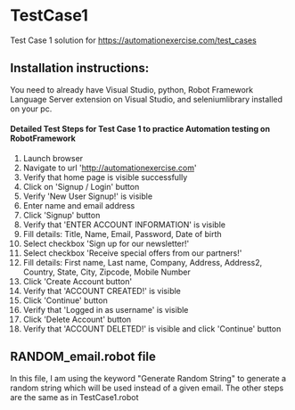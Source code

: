 # TestCase1
Test Case 1 solution for https://automationexercise.com/test_cases


## Installation instructions: 
You need to already have Visual Studio, python, Robot Framework Language Server extension on Visual Studio, and seleniumlibrary installed on your pc.


####  Detailed Test Steps for Test Case 1 to practice Automation testing on RobotFramework

1. Launch browser
2. Navigate to url 'http://automationexercise.com'
3. Verify that home page is visible successfully
4. Click on 'Signup / Login' button
5. Verify 'New User Signup!' is visible
6. Enter name and email address
7. Click 'Signup' button
8. Verify that 'ENTER ACCOUNT INFORMATION' is visible
9. Fill details: Title, Name, Email, Password, Date of birth
10. Select checkbox 'Sign up for our newsletter!'
11. Select checkbox 'Receive special offers from our partners!'
12. Fill details: First name, Last name, Company, Address, Address2, Country, State, City, Zipcode, Mobile Number
13. Click 'Create Account button'
14. Verify that 'ACCOUNT CREATED!' is visible
15. Click 'Continue' button
16. Verify that 'Logged in as username' is visible
17. Click 'Delete Account' button
18. Verify that 'ACCOUNT DELETED!' is visible and click 'Continue' button


## RANDOM_email.robot file 
In this file, I am using the keyword "Generate Random String" to generate a random string which will be used instead of a given email. 
The other steps are the same as in TestCase1.robot
